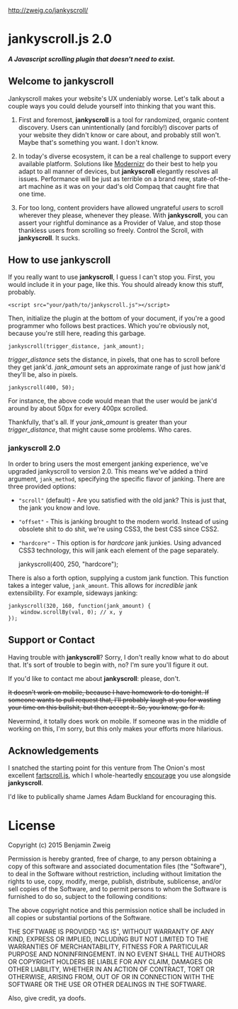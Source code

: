 http://zweig.co/jankyscroll/

# jankyscroll.js 2.0

##### A Javascript scrolling plugin that doesn't need to exist.




## [<span class="octicon octicon-link"></span>](#welcome-to-github-pages)Welcome to **jankyscroll**

Jankyscroll makes your website's UX undeniably worse. Let's talk about a couple ways you could delude yourself into thinking that you want this.

1.  First and foremost, **jankyscroll** is a tool for randomized, organic content discovery. Users can unintentionally (and forcibly!) discover parts of your website they didn't know or care about, and probably still won't. Maybe that's something you want. I don't know.

2.  In today's diverse ecosystem, it can be a real challenge to support every available platform. Solutions like [Modernizr](http://modernizr.com/) do their best to help you adapt to all manner of devices, but **jankyscroll** elegantly resolves all issues. Performance will be just as terrible on a brand new, state-of-the-art machine as it was on your dad's old Compaq that caught fire that one time.

3.  For too long, content providers have allowed ungrateful _users_ to scroll wherever they please, whenever they please. With **jankyscroll**, you can assert your rightful dominance as a Provider of Value, and stop those thankless users from scrolling so freely. Control the Scroll, with **jankyscroll**. It sucks.

## [<span class="octicon octicon-link"></span>](#how-to)How to use **jankyscroll**

If you really want to use **jankyscroll**, I guess I can't stop you. First, you would include it in your page, like this. You should already know this stuff, probably.

    <script src="your/path/to/jankyscroll.js"></script>

Then, initialize the plugin at the bottom of your document, if you're a good programmer who follows best practices. Which you're obviously not, because you're still here, reading this garbage.

    jankyscroll(trigger_distance, jank_amount);

_trigger_distance_ sets the distance, in pixels, that one has to scroll before they get jank'd. _jank_amount_ sets an approximate range of just how jank'd they'll be, also in pixels.

    jankyscroll(400, 50);

For instance, the above code would mean that the user would be jank'd around by about 50px for every 400px scrolled.

Thankfully, that's all. If your _jank_amount_ is greater than your _trigger_distance_, that might cause some problems. Who cares.

### [<span class="octicon octicon-link"></span>](#jankyscroll-20)jankyscroll **2.0**

In order to bring users the most emergent janking experience, we've upgraded jankyscroll to version 2.0. This means we've added a third argument, `jank_method`, specifying the specific flavor of janking. There are three provided options:

* `"scroll"` (default) - Are you satisfied with the old jank? This is just that, the jank you know and love.
* `"offset"` - This is janking brought to the modern world. Instead of using obsolete shit to do shit, we're using CSS3, the best CSS since CSS2.
* `"hardcore"` - This option is for _hardcore_ jank junkies. Using advanced CSS3 technology, this will jank each element of the page separately.

    jankyscroll(400, 250, "hardcore");

There is also a forth option, supplying a custom jank function. This function takes a integer value, `jank_amount`. This allows for _incredible_ jank extensibility. For example, sideways janking:

    jankyscroll(320, 160, function(jank_amount) {
        window.scrollBy(val, 0); // x, y
    });

## [<span class="octicon octicon-link"></span>](#support-or-contact)Support or Contact

Having trouble with **jankyscroll**? Sorry, I don't really know what to do about that. It's sort of trouble to begin with, no? I'm sure you'll figure it out.

If you'd like to contact me about **jankyscroll**: please, don't.

<del>It doesn't work on mobile, because I have homework to do tonight. If someone wants to pull request that, I'll probably laugh at you for wasting your time on this bullshit, but then accept it. So, you know, go for it.</del>

Nevermind, it totally does work on mobile. If someone was in the middle of working on this, I'm sorry, but this only makes your efforts more hilarious.

## [<span class="octicon octicon-link"></span>](#acknowledgements)Acknowledgements

I snatched the starting point for this venture from The Onion's most excellent [fartscroll.js](http://theonion.github.io/fartscroll.js/), which I whole-heartedly [encourage](http://zweig.co/jankyscroll/example.html) you use alongside **jankyscroll**.

I'd like to publically shame James Adam Buckland for encouraging this.

# License
Copyright (c) 2015 Benjamin Zweig

Permission is hereby granted, free of charge, to any person obtaining a copy of this software and associated documentation files (the "Software"), to deal in the Software without restriction, including without limitation the rights to use, copy, modify, merge, publish, distribute, sublicense, and/or sell copies of the Software, and to permit persons to whom the Software is furnished to do so, subject to the following conditions:

The above copyright notice and this permission notice shall be included in all copies or substantial portions of the Software.

THE SOFTWARE IS PROVIDED "AS IS", WITHOUT WARRANTY OF ANY KIND, EXPRESS OR IMPLIED, INCLUDING BUT NOT LIMITED TO THE WARRANTIES OF MERCHANTABILITY, FITNESS FOR A PARTICULAR PURPOSE AND NONINFRINGEMENT. IN NO EVENT SHALL THE AUTHORS OR COPYRIGHT HOLDERS BE LIABLE FOR ANY CLAIM, DAMAGES OR OTHER LIABILITY, WHETHER IN AN ACTION OF CONTRACT, TORT OR OTHERWISE, ARISING FROM, OUT OF OR IN CONNECTION WITH THE SOFTWARE OR THE USE OR OTHER DEALINGS IN THE SOFTWARE.

Also, give credit, ya doofs.
